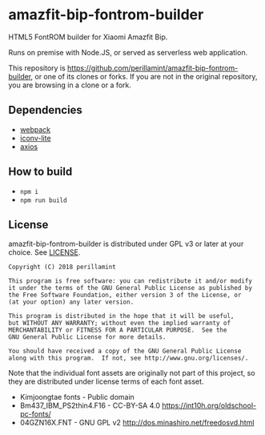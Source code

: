 # amazfit-bip-fontrom-builder

HTML5 FontROM builder for Xiaomi Amazfit Bip.

Runs on premise with Node.JS, or served as serverless web application.

This repository is <https://github.com/perillamint/amazfit-bip-fontrom-builder>,
or one of its clones or forks. If you are not in the original repository,
you are browsing in a clone or a fork.

## Dependencies

* [webpack](https://www.npmjs.com/package/webpack)
* [iconv-lite](https://www.npmjs.com/package/iconv-lite)
* [axios](https://www.npmjs.com/package/axios)

## How to build

* `npm i`
* `npm run build`

## License

amazfit-bip-fontrom-builder is distributed under GPL v3 or later at your choice.
See [LICENSE](LICENSE).

```
Copyright (C) 2018 perillamint

This program is free software: you can redistribute it and/or modify
it under the terms of the GNU General Public License as published by
the Free Software Foundation, either version 3 of the License, or
(at your option) any later version.

This program is distributed in the hope that it will be useful,
but WITHOUT ANY WARRANTY; without even the implied warranty of
MERCHANTABILITY or FITNESS FOR A PARTICULAR PURPOSE.  See the
GNU General Public License for more details.

You should have received a copy of the GNU General Public License
along with this program.  If not, see http://www.gnu.org/licenses/.
```

Note that the individual font assets are originally not part of this project,
so they are distributed under license terms of each font asset.

* Kimjoongtae fonts - Public domain
* Bm437_IBM_PS2thin4.F16 - CC-BY-SA 4.0 https://int10h.org/oldschool-pc-fonts/
* 04GZN16X.FNT - GNU GPL v2 http://dos.minashiro.net/freedosvd.html
